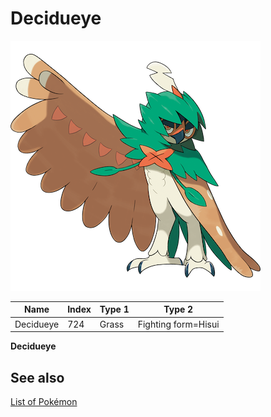 # Decidueye


![Decidueye](images/724.png)

| **Name** | **Index** | **Type 1** | **Type 2** |
|----|----|----|----|
| Decidueye | 724 | Grass | Fighting form=Hisui  |

**Decidueye** 

## See also

[List of Pokémon](../pokemon.md)
